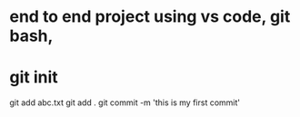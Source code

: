 # end to end project using vs code, git bash,
# git init 
git add abc.txt
git add .
git commit -m 'this is my first commit'